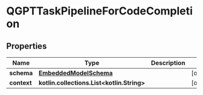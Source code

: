 
# QGPTTaskPipelineForCodeCompletion

## Properties
Name | Type | Description | Notes
------------ | ------------- | ------------- | -------------
**schema** | [**EmbeddedModelSchema**](EmbeddedModelSchema) |  |  [optional]
**context** | **kotlin.collections.List&lt;kotlin.String&gt;** |  |  [optional]



